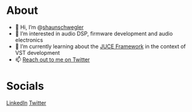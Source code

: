 # About

- 👋 Hi, I’m @[shaunschwegler](https://www.github.com/shaunschwegler "GitHub Profile")
- 👀 I’m interested in audio DSP, firmware development and audio electronics
- 🌱 I’m currently learning about the [JUCE Framework](https://github.com/juce-framework/JUCE "JUCE") in the context of VST development
- 📫 [Reach out to me on Twitter](https://www.twitter.com/shaunschwegler "@shaunschwegler")

# Socials

[LinkedIn](https://www.linkedin.com/in/shaunschwegler/ "in/shaunschwegler")
[Twitter](https://www.twitter.com/shaunschwegler "@shaunschwegler")
